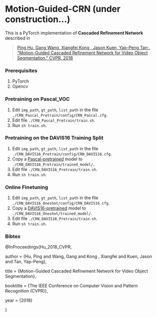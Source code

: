 # Motion-Guided-CRN (under construction...)

This is a PyTorch implementation of **Cascaded Refinement Network** described in
>[Ping Hu, Gang Wang, Xiangfei Kong , Jason Kuen, Yap-Peng Tan;. "Motion-Guided Cascaded Refinement Network for Video Object Segmentation." CVPR, 2018](https://sites.google.com/view/pinghu/projects/video-object-segmentation)

### Prerequisites
1. PyTorch
2. Opencv

### Pretraining on Pascal_VOC
1. Edit `img_path`, `gt_path`, `list_path`  in the file `./CRN_Pascal_Pretrain/config/CRN_Pascal.cfg`.
2. Edit file `./CRN_Pascal_Pretrain/train.sh`.
3. Run `sh train.sh`.

### Pretraining on the DAVIS16 Training Split
1. Edit `img_path`, `gt_path`, `list_path`  in the file `./CRN_DAVIS16_Pretrain/config/CRN_DAVIS16.cfg`.
2. Copy a [Pascal-pretrained](https://drive.google.com/open?id=1kEBnETlgNzws8neVo7zK5I6jt5CS0PIE) model  to `./CRN_DAVIS16_Pretrain/trained_model/`. 
3. Edit file `./CRN_DAVIS16_Pretrain/train.sh`.
4. Run `sh train.sh`.

### Online Finetuning
1. Edit `img_path`, `gt_path`, `list_path`  in the file `./CRN_DAVIS16_Oneshot/config/CRN_DAVIS16.cfg`.
2. Copy a  [DAVIS16-pretrained](https://drive.google.com/open?id=1uITKDKtzeBiIKNiAhTztHQr1RwFpUu5n) model to `./CRN_DAVIS16_Oneshot/trained_model/`. 
3. Edit file `./CRN_DAVIS16_Pretrain/train.sh`.
4. Run `sh train.sh`.


### Bibtex
@InProceedings{Hu_2018_CVPR,

author = {Hu, Ping and Wang, Gang and Kong , Xiangfei and Kuen,  Jason and Tan, Yap-Peng},

title = {Motion-Guided Cascaded Refinement Network for Video Object Segmentation},

booktitle = {The IEEE Conference on Computer Vision and Pattern Recognition (CVPR)},

year = {2018}

}

